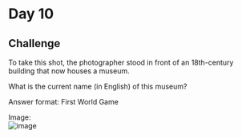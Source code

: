 # Day 10

## Challenge

To take this shot, the photographer stood in front of an 18th-century building that now houses a museum.

What is the current name (in English) of this museum?

Answer format: First World Game

Image: <br>
![image](https://github.com/user-attachments/assets/2239863f-1245-41d2-82f3-809bbcec344c)
